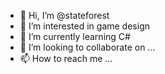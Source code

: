 - 👋 Hi, I’m @stateforest
- 👀 I’m interested in game design
- 🌱 I’m currently learning C#
- 💞️ I’m looking to collaborate on ...
- 📫 How to reach me ...

<!---
stateforest/stateforest is a ✨ special ✨ repository because its `README.md` (this file) appears on your GitHub profile.
You can click the Preview link to take a look at your changes.
--->
